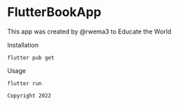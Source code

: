 # FlutterBookApp
This app was created by @rwema3 to Educate the World

Installation

```
flutter pub get
```
Usage 

```
flutter run
```


    Copyright 2022